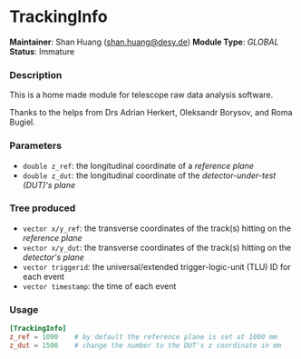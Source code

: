 # TrackingInfo
**Maintainer**: Shan Huang (shan.huang@desy.de)
**Module Type**: *GLOBAL*  
**Status**: Immature

### Description
This is a home made module for telescope raw data analysis software.

Thanks to the helps from Drs Adrian Herkert, Oleksandr Borysov, and Roma Bugiel.

### Parameters
* `double z_ref`: the longitudinal coordinate of a *reference plane*
* `double z_dut`: the longitudinal coordinate of the *detector-under-test (DUT)'s plane*

### Tree produced
* `vector x/y_ref`: the transverse coordinates of the track(s) hitting on the *reference plane*
* `vector x/y_dut`: the transverse coordinates of the track(s) hitting on the *detector's plane*
* `vector triggerid`: the universal/extended trigger-logic-unit (TLU) ID for each event
* `vector timestamp`: the time of each event

### Usage
```toml
[TrackingInfo]
z_ref = 1000    # by default the reference plane is set at 1000 mm
z_dut = 1500    # change the number to the DUT's z coordinate in mm

```
